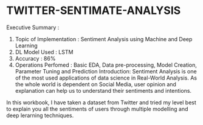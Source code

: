 # TWITTER-SENTIMATE-ANALYSIS

Executive Summary :
1. Topic of Implementation : Sentiment Analysis using Machine and Deep Learning
2. DL Model Used : LSTM
3. Accuracy : 86%
4. Operations Perfomed : Basic EDA, Data pre-processing, Model Creation, Parameter Tuning and Prediction
Introduction:
Sentiment Analysis is one of the most used applications of data science in Real-World Analysis. As the whole world is dependent on Social Media, user opinion and explanation can help us to understand their sentiments and intentions.

In this workbook, I have taken a dataset from Twitter and tried my level best to explain you all the sentiments of users through multiple modelling and deep lerarning techniques.
